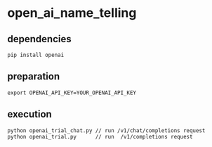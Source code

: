 # open_ai_name_telling

## dependencies

`pip install openai`

## preparation

`export OPENAI_API_KEY=YOUR_OPENAI_API_KEY`

## execution

```
python openai_trial_chat.py // run /v1/chat/completions request
python openai_trial.py      // run 	/v1/completions request
```
